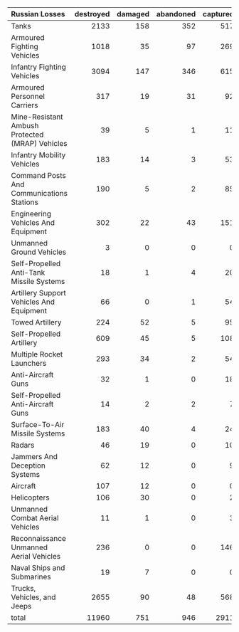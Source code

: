 | Russian Losses                                   |   destroyed |   damaged |   abandoned |   captured |   total |
|:-------------------------------------------------|------------:|----------:|------------:|-----------:|--------:|
| Tanks                                            |        2133 |       158 |         352 |        517 |    3160 |
| Armoured Fighting Vehicles                       |        1018 |        35 |          97 |        269 |    1419 |
| Infantry Fighting Vehicles                       |        3094 |       147 |         346 |        615 |    4202 |
| Armoured Personnel Carriers                      |         317 |        19 |          31 |         92 |     459 |
| Mine-Resistant Ambush Protected  (MRAP) Vehicles |          39 |         5 |           1 |         11 |      56 |
| Infantry Mobility Vehicles                       |         183 |        14 |           3 |         53 |     253 |
| Command Posts And Communications Stations        |         190 |         5 |           2 |         85 |     282 |
| Engineering Vehicles And Equipment               |         302 |        22 |          43 |        151 |     518 |
| Unmanned Ground Vehicles                         |           3 |         0 |           0 |          0 |       3 |
| Self-Propelled Anti-Tank Missile Systems         |          18 |         1 |           4 |         20 |      43 |
| Artillery Support Vehicles And Equipment         |          66 |         0 |           1 |         54 |     121 |
| Towed Artillery                                  |         224 |        52 |           5 |         95 |     376 |
| Self-Propelled Artillery                         |         609 |        45 |           5 |        108 |     767 |
| Multiple Rocket Launchers                        |         293 |        34 |           2 |         54 |     383 |
| Anti-Aircraft Guns                               |          32 |         1 |           0 |         18 |      51 |
| Self-Propelled Anti-Aircraft Guns                |          14 |         2 |           2 |          7 |      25 |
| Surface-To-Air Missile Systems                   |         183 |        40 |           4 |         24 |     251 |
| Radars                                           |          46 |        19 |           0 |         10 |      75 |
| Jammers And Deception Systems                    |          62 |        12 |           0 |          9 |      83 |
| Aircraft                                         |         107 |        12 |           0 |          0 |     119 |
| Helicopters                                      |         106 |        30 |           0 |          2 |     138 |
| Unmanned Combat Aerial Vehicles                  |          11 |         1 |           0 |          3 |      15 |
| Reconnaissance Unmanned Aerial Vehicles          |         236 |         0 |           0 |        146 |     382 |
| Naval Ships and Submarines                       |          19 |         7 |           0 |          0 |      26 |
| Trucks, Vehicles, and Jeeps                      |        2655 |        90 |          48 |        568 |    3361 |
| total                                            |       11960 |       751 |         946 |       2911 |   16568 |